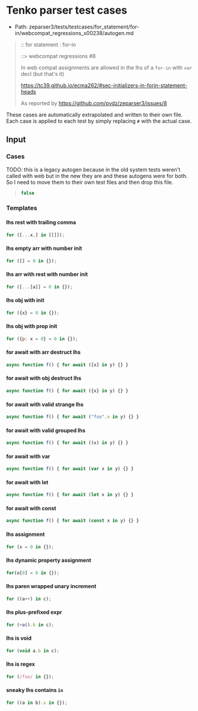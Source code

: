 # Tenko parser test cases

- Path: zeparser3/tests/testcases/for_statement/for-in/webcompat_regressions_x00238/autogen.md

> :: for statement : for-in
> 
> ::> webcompat regressions #8
> 
> In web compat assignments are allowed in the lhs of a `for-in` with `var` decl (but that's it)
> 
> https://tc39.github.io/ecma262/#sec-initializers-in-forin-statement-heads
> 
> As reported by https://github.com/pvdz/zeparser3/issues/8

These cases are automatically extrapolated and written to their own file.
Each case is applied to each test by simply replacing `#` with the actual case.

## Input

### Cases

TODO: this is a legacy autogen because in the old system tests weren't called 
with web but in the new they are and these autogens were for both. So I need
to move them to their own test files and then drop this file.

> `````js
> false
> `````

### Templates

#### lhs rest with trailing comma

`````js
for ([...x,] in [[]]);
`````

#### lhs empty arr with number init

`````js
for ([] = 0 in {});
`````

#### lhs arr with rest with number init

`````js
for ([...[a]] = 0 in {});
`````

#### lhs obj with init

`````js
for ({x} = 0 in {});
`````

#### lhs obj with prop init

`````js
for ({p: x = 0} = 0 in {});
`````

#### for await with arr destruct lhs

`````js
async function f() { for await ([x] in y) {} }
`````

#### for await with obj destruct lhs

`````js
async function f() { for await ({x} in y) {} }
`````

#### for await with valid strange lhs

`````js
async function f() { for await ("foo".x in y) {} }
`````

#### for await with valid grouped lhs

`````js
async function f() { for await ((x) in y) {} }
`````

#### for await with var

`````js
async function f() { for await (var x in y) {} }
`````

#### for await with let

`````js
async function f() { for await (let x in y) {} }
`````

#### for await with const

`````js
async function f() { for await (const x in y) {} }
`````

#### lhs assignment

`````js
for (x = 0 in {});
`````

#### lhs dynamic property assignment

`````js
for(o[0] = 0 in {});
`````

#### lhs paren wrapped unary increment

`````js
for ((a++) in c);
`````

#### lhs plus-prefixed expr

`````js
for (+a().b in c);
`````

#### lhs is void

`````js
for (void a.b in c);
`````

#### lhs is regex

`````js
for (/foo/ in {});
`````

#### sneaky lhs contains `in`

`````js
for ((a in b).x in {});
`````
